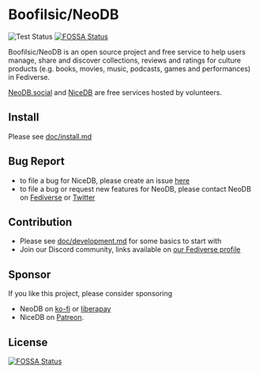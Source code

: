 # Boofilsic/NeoDB

![Test Status](https://github.com/neodb-social/neodb/actions/workflows/django.yml/badge.svg?branch=main)
[![FOSSA Status](https://app.fossa.com/api/projects/git%2Bgithub.com%2Fneodb-social%2Fneodb.svg?type=shield)](https://app.fossa.com/projects/git%2Bgithub.com%2Fneodb-social%2Fneodb?ref=badge_shield)

Boofilsic/NeoDB is an open source project and free service to help users manage, share and discover collections, reviews and ratings for culture products (e.g. books, movies, music, podcasts, games and performances) in Fediverse.

[NeoDB.social](https://neodb.social) and [NiceDB](https://nicedb.org) are free services hosted by volunteers.

## Install
Please see [doc/install.md](doc/install.md)

## Bug Report
 - to file a bug for NiceDB, please create an issue [here](https://github.com/doubaniux/boofilsic/issues/new)
 - to file a bug or request new features for NeoDB, please contact NeoDB on [Fediverse](https://mastodon.social/@neodb) or [Twitter](https://twitter.com/NeoDBsocial)

## Contribution
 - Please see [doc/development.md](doc/development.md) for some basics to start with
 - Join our Discord community, links available on [our Fediverse profile](https://mastodon.social/@neodb)

## Sponsor
If you like this project, please consider sponsoring
 - NeoDB on [ko-fi](https://ko-fi.com/neodb) or [liberapay](https://liberapay.com/neodb)
 - NiceDB on [Patreon](https://patreon.com/tertius).


## License
[![FOSSA Status](https://app.fossa.com/api/projects/git%2Bgithub.com%2Fneodb-social%2Fneodb.svg?type=large)](https://app.fossa.com/projects/git%2Bgithub.com%2Fneodb-social%2Fneodb?ref=badge_large)
